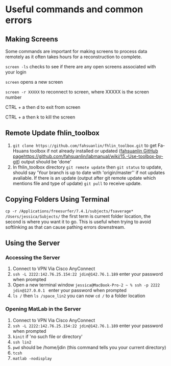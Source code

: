 # Useful commands and common errors 

## Making Screens 
Some commands are important for making screens to process data remotely as it often takes hours for a reconstruction to complete.

`screen -ls` checks to see if there are any open screens associated with your login

`screen` opens a new screen

`screen -r XXXXX` to reconnect to screen, where XXXXX is the screen number

CTRL + a then d to exit from screen

CTRL + a then k to kill the screen

## Remote Update fhlin_toolbox
1. `git clone https://github.com/fahsuanlin/fhlin_toolbox.git` to get Fa-Hsuans toolbox if not already installed or updated ([fahsuanlin GitHub page](https://github.com/fahsuanlin/labmanual/wiki/15.-Use-toolbox-by-git)https://github.com/fahsuanlin/labmanual/wiki/15.-Use-toolbox-by-git) output should be 'done'
2. In fhlin_toolbox directory `git remote update` then `git status` to update, should say 'Your branch is up to date with 'origin/master'' if not updates avaliable. If there is an update (output after git remote update which mentions file and type of update) `git pull` to receive update.

## Copying Folders Using Terminal
`cp -r /Applications/freesurfer/7.4.1/subjects/fsaverage* /Users/jessica/Subjects/` the first term is current folder location, the second is where you want it to go. This is useful when trying to avoid softlinking as that can cause pathing errors downstream.

## Using the Server
### Accessing the Server
1. Connect to VPN Via Cisco AnyConnect
2. `ssh -L 2222:142.76.25.154:22 jdin@142.76.1.189` enter your password when prompted
3. Open a new terminal window `jessica@MacBook-Pro-2 ~ % ssh -p 2222 jdin@127.0.0.1 ` enter your password when prompted
4. `ls /` then `ls /space_lin2` you can now `cd /` to a folder location
### Opening MatLab in the Server
1. Connect to VPN Via Cisco AnyConnect
2. `ssh -L 2222:142.76.25.154:22 jdin@142.76.1.189` enter your password when prompted
3. `kinit` if 'no such file or directory'
4. `ssh lin2`
5. `pwd` should be /home/jdin (this command tells you your current directory)
6. `tcsh`
7. `matlab -nodisplay`
   
